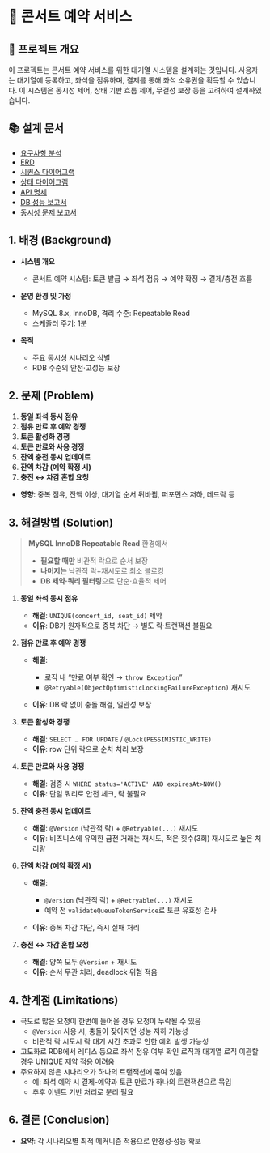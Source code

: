 # 🎤 콘서트 예약 서비스

## 📝 프로젝트 개요

이 프로젝트는 콘서트 예약 서비스를 위한 대기열 시스템을 설계하는 것입니다.
사용자는 대기열에 등록하고, 좌석을 점유하며, 결제를 통해 좌석 소유권을 획득할 수 있습니다.
이 시스템은 동시성 제어, 상태 기반 흐름 제어, 무결성 보장 등을 고려하여 설계하였습니다.

## 📚 설계 문서
- [요구사항 분석](1_requirements.md)
- [ERD](2_erd.md)
- [시퀀스 다이어그램](3_sequence_diagram.md)
- [상태 다이어그램](4_state_diagram.md)
- [API 명세](https://joyseohee.github.io/hhplus-concert-server)
- [DB 성능 보고서](5_db_report.md)
- [동시성 문제 보고서](6_db_race_condition_report.md)


## 1. 배경 (Background)

* **시스템 개요**

    * 콘서트 예약 시스템: 토큰 발급 → 좌석 점유 → 예약 확정 → 결제/충전 흐름
* **운영 환경 및 가정**

    * MySQL 8.x, InnoDB, 격리 수준: Repeatable Read
    * 스케줄러 주기: 1분
* **목적**

    * 주요 동시성 시나리오 식별
    * RDB 수준의 안전·고성능 보장

## 2. 문제 (Problem)

1. **동일 좌석 동시 점유**
2. **점유 만료 후 예약 경쟁**
3. **토큰 활성화 경쟁**
4. **토큰 만료와 사용 경쟁**
5. **잔액 충전 동시 업데이트**
6. **잔액 차감 (예약 확정 시)**
7. **충전 ↔ 차감 혼합 요청**

* **영향**: 중복 점유, 잔액 이상, 대기열 순서 뒤바뀜, 퍼포먼스 저하, 데드락 등

## 3. 해결방법 (Solution)

> **MySQL InnoDB Repeatable Read** 환경에서
>
> * **필요할 때만** 비관적 락으로 순서 보장
> * **나머지는** 낙관적 락+재시도로 최소 블로킹
> * **DB 제약·쿼리 필터링**으로 단순·효율적 제어

1. **동일 좌석 동시 점유**

    * **해결**: `UNIQUE(concert_id, seat_id)` 제약
    * **이유**: DB가 원자적으로 중복 차단 → 별도 락·트랜잭션 불필요

2. **점유 만료 후 예약 경쟁**

    * **해결**:

        * 로직 내 “만료 여부 확인 → `throw Exception`”
        * `@Retryable(ObjectOptimisticLockingFailureException)` 재시도
    * **이유**: DB 락 없이 충돌 해결, 일관성 보장

3. **토큰 활성화 경쟁**

    * **해결**: `SELECT … FOR UPDATE` / `@Lock(PESSIMISTIC_WRITE)`
    * **이유**: row 단위 락으로 순차 처리 보장

4. **토큰 만료와 사용 경쟁**

    * **해결**: 검증 시 `WHERE status='ACTIVE' AND expiresAt>NOW()`
    * **이유**: 단일 쿼리로 안전 체크, 락 불필요

5. **잔액 충전 동시 업데이트**

    * **해결**: `@Version` (낙관적 락) + `@Retryable(...)` 재시도
    * **이유**: 비즈니스에 유익한 금전 거래는 재시도, 적은 횟수(3회) 재시도로 높은 처리량

6. **잔액 차감 (예약 확정 시)**

    * **해결**:

        * `@Version` (낙관적 락) + `@Retryable(...)` 재시도
        * 예약 전 `validateQueueTokenService`로 토큰 유효성 검사
    * **이유**: 중복 차감 차단, 즉시 실패 처리

7. **충전 ↔ 차감 혼합 요청**

    * **해결**: 양쪽 모두 `@Version` + 재시도
    * **이유**: 순서 무관 처리, deadlock 위험 적음

## 4. 한계점 (Limitations)

* 극도로 많은 요청이 한번에 들어올 경우 요청이 누락될 수 있음
  * `@Version` 사용 시, 충돌이 잦아지면 성능 저하 가능성
  * 비관적 락 시도시 락 대기 시간 초과로 인한 예외 발생 가능성
* 고도화로 RDB에서 레디스 등으로 좌석 점유 여부 확인 로직과 대기열 로직 이관할 경우 UNIQUE 제약 적용 어려움
* 주요하지 않은 시나리오가 하나의 트랜잭션에 묶여 있음
  * 예: 좌석 예약 시 결제-예약과 토큰 만료가 하나의 트랜잭션으로 묶임
  * 추후 이벤트 기반 처리로 분리 필요

## 6. 결론 (Conclusion)

* **요약**: 각 시나리오별 최적 메커니즘 적용으로 안정성·성능 확보
